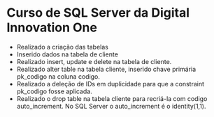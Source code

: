 # Curso de SQL Server da Digital Innovation One

- Realizado a criação das tabelas
- Inserido dados na tabela de cliente
- Realizado insert, update e delete na tabela de cliente.
- Realizado alter table na tabela cliente, inserido chave primária pk_codigo na coluna codigo.
- Realizado a deleção de IDs em duplicidade para que a constraint pk_codigo fosse aplicada.
- Realizado o drop table na tabela cliente para recriá-la com codigo auto_increment. No SQL Server o auto_increment é o identity(1,1).
